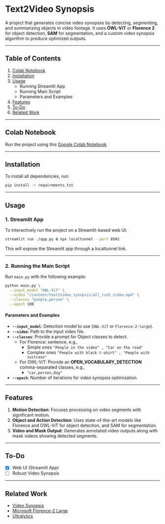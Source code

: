 # **Text2Video Synopsis**  

A project that generates concise video synopses by detecting, segmenting, and summarizing objects in video footage. It uses **OWL-ViT** or **Florence 2** for object detection, **SAM** for segmentation, and a custom video synopsis algorithm to produce optimized outputs.

---

## **Table of Contents**  
1. [Colab Notebook](#colab-notebook)  
2. [Installation](#installation)  
3. [Usage](#usage)  
   - Running Streamlit App  
   - Running Main Script  
   - Parameters and Examples  
4. [Features](#features)  
5. [To-Do](#to-do)  
6. [Related Work](#related-work)  

---

## **Colab Notebook**  
Run the project using this [Google Colab Notebook](https://colab.research.google.com/drive/1taxvdTp_r2x1qt7i0lWt8BnM8AyfLY4c?usp=sharing).

---

## **Installation**  
To install all dependencies, run:  
```bash
pip install -r requirements.txt
```

---

## **Usage**

### **1. Streamlit App**  
To interactively run the project on a Streamlit-based web UI:  
```bash
streamlit run ./app.py & npx localtunnel --port 8501
```  
This will expose the Streamlit app through a localtunnel link.  

---

### **2. Running the Main Script**  
Run `main.py` with the following example:  
```bash
python main.py \
  --input_model "OWL-ViT" \
  --video "/content/text2video_synopsis/all_rush_video.mp4" \
  --classes "people,person" \
  --epoch 100
```

#### **Parameters and Examples**  
- **`--input_model`**: Detection model to use (`OWL-ViT` or `Florence-2-large`).  
- **`--video`**: Path to the input video file.  
- **`--classes`**: Provide a prompt for Object classes to detect.  
   - For Florence:  sentence, e.g.,  
     - Simple ones `"People in the video" , "Car on the road"`  
     - Complex ones `"People with black t-shirt" , "People with suitcase"`  
   - For OWL-ViT: Provide an **OPEN_VOCABULARY_DETECTION** comma-separated classes, e.g.,  
     - `"car,person,dog"`  
- **`--epoch`**: Number of iterations for video synopsis optimization.

---

## **Features**  
1. **Motion Detection**: Focuses processing on video segments with significant motion.  
2. **Object and Action Detection**: Uses state-of-the-art models like Florence and OWL-ViT for object detection, and SAM for segmentation.  
3. **Video and Mask Output**: Generates annotated video outputs along with mask videos showing detected segments.

---

## **To-Do**  
- [x] Web UI (Streamlit App)  
- [ ] Robust Video Synopsis  

---

## **Related Work**  
- [Video Synopsis](https://github.com/mithunparab/video_synopsis)  
- [Microsoft Florence-2 Large](https://huggingface.co/microsoft/Florence-2-large)  
- [Ultralytics](https://github.com/ultralytics)  
